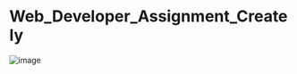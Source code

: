 # Web_Developer_Assignment_Creately
![image](https://github.com/Arsath1/Web_Developer_Assignment_Creately/assets/101956803/4075b131-7039-47d4-8371-86d9f9714fb4)
